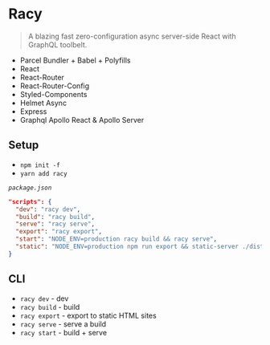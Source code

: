 # Racy

> A blazing fast zero-configuration async server-side React with GraphQL toolbelt.

- Parcel Bundler + Babel + Polyfills
- React
- React-Router
- React-Router-Config
- Styled-Components
- Helmet Async
- Express
- Graphql Apollo React & Apollo Server

## Setup

- `npm init -f`
- `yarn add racy`

_`package.json`_

```json
"scripts": {
  "dev": "racy dev",
  "build": "racy build",
  "serve": "racy serve",
  "export": "racy export",
  "start": "NODE_ENV=production racy build && racy serve",
  "static": "NODE_ENV=production npm run export && static-server ./dist"
}
```

## CLI

- `racy dev` - dev
- `racy build` - build
- `racy export` - export to static HTML sites
- `racy serve` - serve a build
- `racy start` - build + serve
